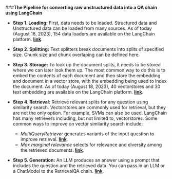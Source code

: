 ###**The Pipeline for converting raw unstructured data into a QA chain using LangChain**

- **Step 1. Loading:** First, data needs to be loaded. Structured data and Unstructured data can be loaded from many sources. As of today (August 18, 2023), 154 data loaders are available on the LangChain platform. **[link](https://integrations.langchain.com/)**.

- **Step 2. Splitting:** Text splitters break documents into splits of specified size. Chunk size and chunk overlaping can be defined here. 

- **Step 3. Storage:** To look up the document splits, it needs to be stored where we can later look them up. The most common way to do this is to embed the contents of each document and then store the embedding and document in a vector store, with the embedding being used to index the document.  As of today (August 18, 2023), 40 vectorstores and 30 text embedding are available on the LangChain platform. **[link](https://integrations.langchain.com/)**.

- **Step 4. Retrieval:** Retrieve relevant splits for any question using similarity search. Vectorstores are commonly used for retrieval, but they are not the only option. For example, SVMs can also be used. LangChain has many retrievers including, but not limited to, vectorstores. Some common ways to improve on vector similarity search include:
  - *MultiQueryRetriever* generates variants of the input question to improve retrieval. **[link](https://python.langchain.com/docs/modules/data_connection/retrievers/MultiQueryRetriever)**.
  - *Max marginal relevance* selects for relevance and diversity among the retrieved documents. **[link](https://www.cs.cmu.edu/~jgc/publication/The_Use_MMR_Diversity_Based_LTMIR_1998.pdf)**.

- **Step 5. Generation:** An LLM produces an answer using a prompt that includes the question and the retrieved data. You can pass in an LLM or a ChatModel to the RetrievalQA chain. **[link](https://integrations.langchain.com/)**.
